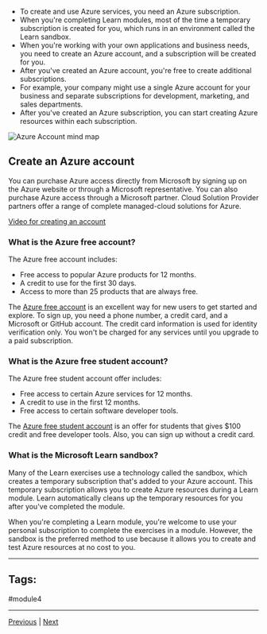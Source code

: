 - To create and use Azure services, you need an Azure subscription. 
- When you're completing Learn modules, most of the time a temporary subscription is created for you, which runs in an environment called the Learn sandbox. 
- When you're working with your own applications and business needs, you need to create an Azure account, and a subscription will be created for you. 
- After you've created an Azure account, you're free to create additional subscriptions. 
- For example, your company might use a single Azure account for your business and separate subscriptions for development, marketing, and sales departments. 
- After you've created an Azure subscription, you can start creating Azure resources within each subscription.

![Azure Account mind map](https://learn.microsoft.com/en-us/training/wwl-azure/describe-core-architectural-components-of-azure/media/account-scope-levels-9ceb3abd.png)

## Create an Azure account

You can purchase Azure access directly from Microsoft by signing up on the Azure website or through a Microsoft representative. You can also purchase Azure access through a Microsoft partner. Cloud Solution Provider partners offer a range of complete managed-cloud solutions for Azure.

[Video for creating an account](https://www.microsoft.com/en-us/videoplayer/embed/RWK1QU?postJsllMsg=true)

### What is the Azure free account?

The Azure free account includes:

- Free access to popular Azure products for 12 months.
- A credit to use for the first 30 days.
- Access to more than 25 products that are always free.

The [Azure free account](https://azure.microsoft.com/free) is an excellent way for new users to get started and explore. To sign up, you need a phone number, a credit card, and a Microsoft or GitHub account. The credit card information is used for identity verification only. You won't be charged for any services until you upgrade to a paid subscription.

### What is the Azure free student account?

The Azure free student account offer includes:

- Free access to certain Azure services for 12 months.
- A credit to use in the first 12 months.
- Free access to certain software developer tools.

The [Azure free student account](https://azure.microsoft.com/free/students/) is an offer for students that gives $100 credit and free developer tools. Also, you can sign up without a credit card.

### What is the Microsoft Learn sandbox?

Many of the Learn exercises use a technology called the sandbox, which creates a temporary subscription that's added to your Azure account. This temporary subscription allows you to create Azure resources during a Learn module. Learn automatically cleans up the temporary resources for you after you've completed the module.

When you're completing a Learn module, you're welcome to use your personal subscription to complete the exercises in a module. However, the sandbox is the preferred method to use because it allows you to create and test Azure resources at no cost to you.


---
## Tags:
#module4

---
[Previous](What-is-Microsoft-Azure.md) | [Next](Describe-Azure-Physical-Infrastructure.md)
